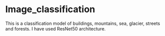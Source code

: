 # Image_classification
This is a classification model of buildings, mountains, sea, glacier, streets and forests.
I have used ResNet50 architecture.
